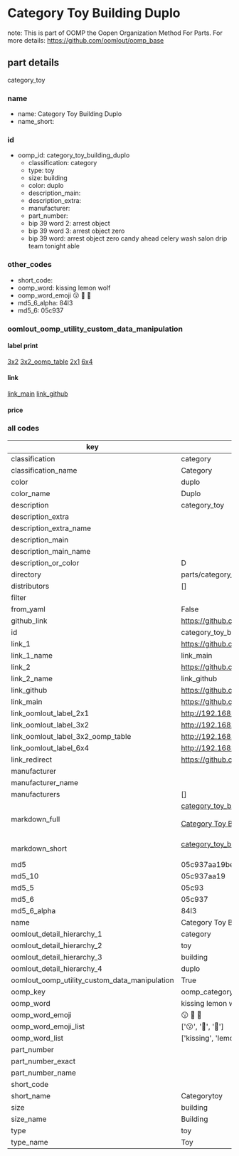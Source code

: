 # Category Toy Building Duplo  

note: This is part of OOMP the Oopen Organization Method For Parts. For more details: https://github.com/oomlout/oomp_base

##  part details
  



category_toy



### name
* name: Category Toy Building Duplo
* name_short: 
### id
* oomp_id: category_toy_building_duplo
  * classification: category
  * type: toy
  * size: building
  * color: duplo
  * description_main: 
  * description_extra: 
  * manufacturer: 
  * part_number: 
  * bip 39 word 2: arrest object
  * bip 39 word 3: arrest object zero
  * bip 39 word: arrest object zero candy ahead celery wash salon drip team tonight able

### other_codes
* short_code: 
* oomp_word: kissing lemon wolf
* oomp_word_emoji :kissing: :lemon: :wolf:
* md5_6_alpha: 84l3
* md5_6: 05c937






### oomlout_oomp_utility_custom_data_manipulation
#### label print
[3x2](http://192.168.1.245:1112/?label=oomp%2084l3)
[3x2_oomp_table](http://192.168.1.108:1112/?label=oomp%2084l3)
[2x1](http://192.168.1.242:1112/?label=oomp%2084l3)
[6x4](http://192.168.1.55:1112/?label=oomp%2084l3)    

#### link

[link_main](https://github.com/oomlout/oomlout_oomp_version_1_messy/tree/main/parts/category_toy_building_duplo) [link_github](https://github.com/oomlout/oomlout_oomp_version_1_messy/tree/main/parts/category_toy_building_duplo)                             

#### price







### all codes 
| key | value |  
| --- | --- |  
| classification | category |  
| classification_name | Category |  
| color | duplo |  
| color_name | Duplo |  
| description | category_toy |  
| description_extra |  |  
| description_extra_name |  |  
| description_main |  |  
| description_main_name |  |  
| description_or_color | D  |  
| directory | parts/category_toy_building_duplo |  
| distributors | [] |  
| filter |  |  
| from_yaml | False |  
| github_link | https://github.com/oomlout/oomlout_oomp_part_src/tree/main/parts/category_toy_building_duplo |  
| id | category_toy_building_duplo |  
| link_1 | https://github.com/oomlout/oomlout_oomp_version_1_messy/tree/main/parts/category_toy_building_duplo |  
| link_1_name | link_main |  
| link_2 | https://github.com/oomlout/oomlout_oomp_version_1_messy/tree/main/parts/category_toy_building_duplo |  
| link_2_name | link_github |  
| link_github | https://github.com/oomlout/oomlout_oomp_version_1_messy/tree/main/parts/category_toy_building_duplo |  
| link_main | https://github.com/oomlout/oomlout_oomp_version_1_messy/tree/main/parts/category_toy_building_duplo |  
| link_oomlout_label_2x1 | http://192.168.1.242:1112/?label=oomp%2084l3 |  
| link_oomlout_label_3x2 | http://192.168.1.245:1112/?label=oomp%2084l3 |  
| link_oomlout_label_3x2_oomp_table | http://192.168.1.108:1112/?label=oomp%2084l3 |  
| link_oomlout_label_6x4 | http://192.168.1.55:1112/?label=oomp%2084l3 |  
| link_redirect | https://github.com/oomlout/oomlout_oomp_version_1_messy/tree/main/parts/category_toy_building_duplo |  
| manufacturer |  |  
| manufacturer_name |  |  
| manufacturers | [] |  
| markdown_full | [category_toy_building_duplo](none)<br>[](none)<br>[Category Toy Building Duplo](none)<br><br> |  
| markdown_short | [category_toy_building_duplo](none)<br><br> |  
| md5 | 05c937aa19be9eec94029215ff660063 |  
| md5_10 | 05c937aa19 |  
| md5_5 | 05c93 |  
| md5_6 | 05c937 |  
| md5_6_alpha | 84l3 |  
| name | Category Toy Building Duplo |  
| oomlout_detail_hierarchy_1 | category |  
| oomlout_detail_hierarchy_2 | toy |  
| oomlout_detail_hierarchy_3 | building |  
| oomlout_detail_hierarchy_4 | duplo |  
| oomlout_oomp_utility_custom_data_manipulation | True |  
| oomp_key | oomp_category_toy_building_duplo |  
| oomp_word | kissing lemon wolf |  
| oomp_word_emoji | :kissing: :lemon: :wolf: |  
| oomp_word_emoji_list | [':kissing:', ':lemon:', ':wolf:'] |  
| oomp_word_list | ['kissing', 'lemon', 'wolf'] |  
| part_number |  |  
| part_number_exact |  |  
| part_number_name |  |  
| short_code |  |  
| short_name | Categorytoy |  
| size | building |  
| size_name | Building |  
| type | toy |  
| type_name | Toy |  
